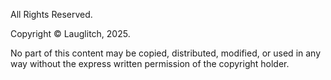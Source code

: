 All Rights Reserved.

Copyright © Lauglitch, 2025.

No part of this content may be copied, distributed, modified, or used in any way without the express written permission of the copyright holder.
